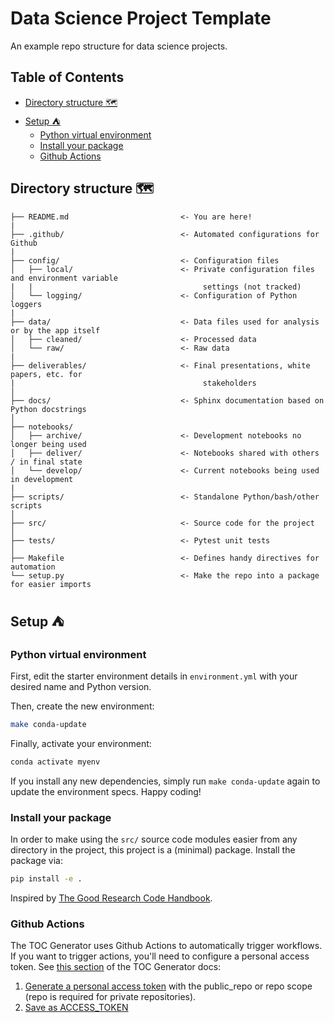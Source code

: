 # Data Science Project Template

An example repo structure for data science projects.

<!-- START doctoc generated TOC please keep comment here to allow auto update -->
<!-- DON'T EDIT THIS SECTION, INSTEAD RE-RUN doctoc TO UPDATE -->
## Table of Contents

- [Directory structure :world_map:](#directory-structure-world_map)
- [Setup :tent:](#setup-tent)
  - [Python virtual environment](#python-virtual-environment)
  - [Install your package](#install-your-package)
  - [Github Actions](#github-actions)

<!-- END doctoc generated TOC please keep comment here to allow auto update -->

## Directory structure :world_map:

```
├── README.md                         <- You are here!
|
├── .github/                          <- Automated configurations for Github 
|
├── config/                           <- Configuration files
│   ├── local/                        <- Private configuration files and environment variable
|   |                                      settings (not tracked)
│   └── logging/                      <- Configuration of Python loggers
|
├── data/                             <- Data files used for analysis or by the app itself
│   ├── cleaned/                      <- Processed data
│   └── raw/                          <- Raw data
|
├── deliverables/                     <- Final presentations, white papers, etc. for
|                                          stakeholders
│
├── docs/                             <- Sphinx documentation based on Python docstrings
│
├── notebooks/
│   ├── archive/                      <- Development notebooks no longer being used
│   ├── deliver/                      <- Notebooks shared with others / in final state
│   └── develop/                      <- Current notebooks being used in development
|
├── scripts/                          <- Standalone Python/bash/other scripts
│
├── src/                              <- Source code for the project 
│
├── tests/                            <- Pytest unit tests
│
├── Makefile                          <- Defines handy directives for automation
└── setup.py                          <- Make the repo into a package for easier imports
```

## Setup :tent:

### Python virtual environment

First, edit the starter environment details in `environment.yml` with your desired name and Python version.

Then, create the new environment:

```bash
make conda-update
```

Finally, activate your environment:

```bash
conda activate myenv
```

If you install any new dependencies, simply run `make conda-update` again to update the environment specs. Happy coding!

### Install your package

In order to make using the `src/` source code modules easier from any directory in the project, this project is a (minimal) package. Install the package via:

```bash
pip install -e .
```

Inspired by [The Good Research Code Handbook](https://goodresearch.dev/index.html).

### Github Actions

The TOC Generator uses Github Actions to automatically trigger workflows. If you want to trigger actions, you'll need to configure a personal access token. See [this section](https://github.com/marketplace/actions/toc-generator#github_token) of the TOC Generator docs:

1. [Generate a personal access token](https://help.github.com/en/articles/creating-a-personal-access-token-for-the-command-line) with the public_repo or repo scope (repo is required for private repositories).
1. [Save as ACCESS_TOKEN](https://help.github.com/en/actions/configuring-and-managing-workflows/creating-and-storing-encrypted-secrets)
